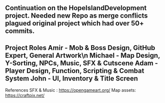 Continuation on the HopeIslandDevelopment project. 
Needed new Repo as merge conflicts plagued original project which had over 50+ commits.
-----------------------------------------------------------
Project Roles
Amir - Mob & Boss Design, GitHub Expert, General Artwork\n
Michael - Map Design, Y-Sorting, NPCs, Music, SFX & Cutscene
Adam - Player Design, Function, Scripting & Combat System
John - UI, Inventory & Title Screen
-----------------------------------------------------------
References
SFX & Music : https://opengameart.org/
Map assets: https://craftpix.net/
